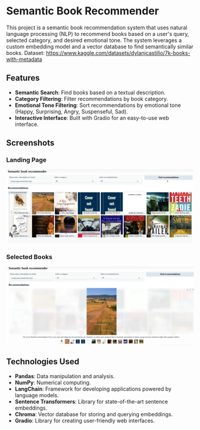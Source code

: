 # Semantic Book Recommender

This project is a semantic book recommendation system that uses natural language processing (NLP) to recommend books based on a user's query, selected category, and desired emotional tone. The system leverages a custom embedding model and a vector database to find semantically similar books. Dataset:  https://www.kaggle.com/datasets/dylanjcastillo/7k-books-with-metadata

## Features

- **Semantic Search**: Find books based on a textual description.
- **Category Filtering**: Filter recommendations by book category.
- **Emotional Tone Filtering**: Sort recommendations by emotional tone (Happy, Surprising, Angry, Suspenseful, Sad).
- **Interactive Interface**: Built with Gradio for an easy-to-use web interface.

## Screenshots

### Landing Page
![Landing Page](/screenshots/landing.png)

### Selected Books
![Selected Books](/screenshots/sample_book.png)

## Technologies Used

- **Pandas**: Data manipulation and analysis.
- **NumPy**: Numerical computing.
- **LangChain**: Framework for developing applications powered by language models.
- **Sentence Transformers**: Library for state-of-the-art sentence embeddings.
- **Chroma**: Vector database for storing and querying embeddings.
- **Gradio**: Library for creating user-friendly web interfaces.

